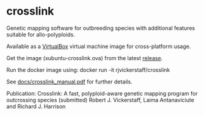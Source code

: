 # crosslink
Genetic mapping software for outbreeding species with additional features suitable for allo-polyploids.

Available as a [VirtualBox](https://www.virtualbox.org) virtual machine image for cross-platform usage.

Get the image (xubuntu-crosslink.ova) from the latest [release](https://github.com/eastmallingresearch/crosslink/releases). 

Run the docker image using: docker run -it rjvickerstaff/crosslink

See [docs/crosslink_manual.pdf](https://github.com/eastmallingresearch/crosslink/blob/master/docs/crosslink_manual.pdf) for further details.

Publication:
Crosslink: A fast, polyploid-aware genetic mapping program for outcrossing species
(submitted)
Robert J. Vickerstaff, Laima Antanaviciute and Richard J. Harrison
